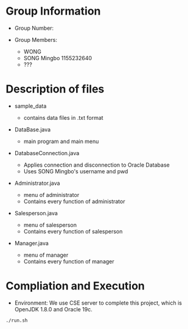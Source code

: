 # Group Information

- Group Number: 

- Group Members:
    - WONG
    - SONG Mingbo 1155232640
    - ???

# Description of files

- sample_data
    - contains data files in .txt format

- DataBase.java
    - main program and main menu

- DatabaseConnection.java
    - Applies connection and disconnection to Oracle Database
    - Uses SONG Mingbo's username and pwd

- Administrator.java
    - menu of administrator
    - Contains every function of administrator

- Salesperson.java
    - menu of salesperson
    - Contains every function of salesperson

- Manager.java
    - menu of manager
    - Contains every function of manager

# Compliation and Execution

- Environment: We use CSE server to complete this project, which is OpenJDK 1.8.0 and Oracle 19c.

```cmd
./run.sh
```